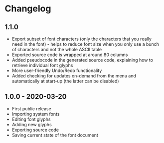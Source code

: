 # Changelog

## 1.1.0
* Export subset of font characters (only the characters that you really
  need in the font) - helps to reduce font size when you only use a bunch
  of characters and not the whole ASCII table
* Exported source code is wrapped at around 80 columns
* Added pseudocode in the generated source code, explaining how to retrieve
  individual font glyphs
* More user-friendly Undo/Redo functionality
* Added checking for updates on-demand from the menu and automatically
  at start-up (the latter can be disabled)


## 1.0.0 - 2020-03-20
* First public release
* Importing system fonts
* Editing font glyphs
* Adding new glyphs
* Exporting source code
* Saving current state of the font document
